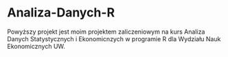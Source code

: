 # Analiza-Danych-R
Powyższy projekt jest moim projektem zaliczeniowym na kurs Analiza Danych Statystycznych i Ekonomicnzych w programie R dla Wydziału Nauk Ekonomicznych UW.  
